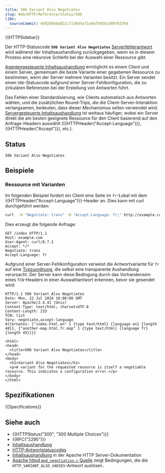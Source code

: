```yaml
---
title: 506 Variant Also Negotiates
slug: Web/HTTP/Reference/Status/506
l10n:
  sourceCommit: 4d929bb0a021c7130d5a71a4bf505bcb8070378d
---
```


{{HTTPSidebar}}

Der HTTP-Statuscode **`506 Variant Also Negotiates`** [Serverfehlerantwort](/de/docs/Web/HTTP/Reference/Status#server_error_responses) wird während der Inhaltsaushandlung zurückgegeben, wenn es in diesem Prozess eine rekursive Schleife bei der Auswahl einer Ressource gibt.

[Agentengesteuerte Inhaltsaushandlung](/de/docs/Web/HTTP/Guides/Content_negotiation#agent-driven_negotiation) ermöglicht es einem Client und einem Server, gemeinsam die beste Variante einer gegebenen Ressource zu bestimmen, wenn der Server mehrere Varianten besitzt. Ein Server sendet einen `506`-Statuscode aufgrund einer Server-Fehlkonfiguration, die zu zirkulären Referenzen bei der Erstellung von Antworten führt.

Das Fehlen einer Standardisierung, wie Clients automatisch aus Antworten wählen, und die zusätzlichen Round-Trips, die die Client-Server-Interaktion verlangsamen, bedeuten, dass dieser Mechanismus selten verwendet wird. [Servergesteuerte Inhaltsaushandlung](/de/docs/Web/HTTP/Guides/Content_negotiation#server-driven_content_negotiation) ist weitaus häufiger, wobei ein Server direkt die am besten geeignete Ressource für den Client basierend auf den Anfrage-Headern auswählt ({{HTTPHeader("Accept-Language")}}, {{HTTPHeader("Accept")}}, etc.).

## Status

```http
506 Variant Also Negotiates
```

## Beispiele

### Ressource mit Varianten

Im folgenden Beispiel fordert ein Client eine Seite im `fr`-Lokal mit dem {{HTTPHeader("Accept-Language")}}-Header an. Dies kann mit curl durchgeführt werden:

```bash
curl  -H "Negotiate: trans" -H "Accept-Language: fr;" http://example.com/index
```

Dies erzeugt die folgende Anfrage:

```http
GET /index HTTP/1.1
Host: example.com
User-Agent: curl/8.7.1
Accept: */*
Negotiate: trans
Accept-Language: fr
```

Aufgrund einer Server-Fehlkonfiguration verweist die Antwortvariante für `fr` auf eine [Typzuordnung](https://httpd.apache.org/docs/trunk/mod/mod_negotiation.html#typemaps), die selbst eine transparente Aushandlung verursacht. Der Server kann diese Bedingung durch das Vorhandensein eines `TCN`-Headers in einer Auswahlantwort erkennen, bevor sie gesendet wird:

```http
HTTP/1.1 506 Variant Also Negotiates
Date: Mon, 22 Jul 2024 10:00:00 GMT
Server: Apache/2.4.41 (Unix)
Content-Type: text/html; charset=UTF-8
Content-Length: 233
TCN: list
Vary: negotiate,accept-language
Alternates: {"index.html.en" 1 {type text/html} {language en} {length 48}}, {"another-map.html.fr.map" 1 {type text/html} {language fr} {length 45}}}}

<html>
<head>
  <title>506 Variant Also Negotiates</title>
</head>
<body>
  <h1>Variant Also Negotiates</h1>
  <p>A variant for the requested resource is itself a negotiable resource. This indicates a configuration error.</p>
</body>
</html>
```

## Spezifikationen

{{Specifications}}

## Siehe auch

- {{HTTPStatus("300", "300 Multiple Choices")}}
- {{RFC("2295")}}
- [Inhaltsaushandlung](/de/docs/Web/HTTP/Guides/Content_negotiation)
- [HTTP-Antwortstatuscodes](/de/docs/Web/HTTP/Reference/Status)
- [Inhaltsaushandlung](https://httpd.apache.org/docs/2.4/content-negotiation.html) in der Apache HTTP Server-Dokumentation
- [Apache httpd `mod_negotiation.c` Quelle](https://github.com/apache/httpd/blob/6a2433cb3fbc30c8a55f450a046e4b0f69e73143/modules/mappers/mod_negotiation.c#L2687-L2691) zeigt Bedingungen, die die `HTTP_VARIANT_ALSO_VARIES`-Antwort auslösen.
